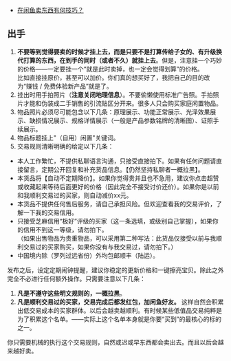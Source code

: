 - [在闲鱼卖东西有何技巧？](https://www.zhihu.com/question/277637098/answer/1484684387)
  

## 出手

1.  **不要等到觉得要卖的时候才挂上去，而是只要不是打算传给子女的、有升级换代打算的东西，在到手的同时（或者不久）就挂上去**。但是，注意挂一个巧妙的价格——一定要挂一个“就是此时卖掉，也一定会觉得划算”的价格。  
    比如直接挂原价，甚至可以加价。你们真的想买好了，我把自己的目的改为“赚钱 / 免费体验新产品”就是了。
2.  挂出时用手拍照片（**注意关闭地理信息**）。不要偷懒使用标准广告照。手拍照片才能和伪装成二手销售的引流贴区分开来。很多人只会购买家庭闲置物品。
3.  物品照片必须尽可能包含以下几条：原理展示、功能正常展示、光泽效果展示、缺损情况展示、规格详情展示（一般是产品参数铭牌的清晰图）、证照手续展示。
4.  物品标题挂上"（自用）闲置"关键词。
5.  交易规则清晰明确的给定以下几条：

-   本人工作繁忙，不提供私聊语言沟通，只接受直接拍下。如果有任何问题请直接留言，定期公开回复和补充货品信息。【仍然坚持私聊者一概拉黑】。
-   本货品将【自动不定期降价】。如果你觉得贵并且也不急用，建议你点击超赞或收藏起来等待后面更好的价格（因此完全不接受讨价还价）。如果你是以前和我顺利交易过的买家，则自动减价xx元。
-   本货品不提供任何售后服务，请自己承担风险。但欢迎查看我的交易评价，了解一下我的交易信用。
-   只接受芝麻信用“极好”评级的买家（这一条选填，或级别自己掌握），如果你的信用不到这一等级，请勿拍下。  
    （如果出售物品为贵重物品，可以采用第二种写法：此货品仅接受以前与我顺利交易过的买家购买，如果你没有与我交易过，请勿拍下。）
-   中国境内除（罗列过远省份）外均包邮顺丰（陆运）。

发布之后，设定定期闹钟提醒，建议你稳定的更新价格和一键擦亮宝贝。除此之外完全不必进行任何额外操作。只需要注意以下几条：

1.  **凡是不遵守这些明文规则的，一概拉黑**。
2.  **凡是顺利交易过的买家，交易完成后都发红包，加闲鱼好友。** 这样自然会积累出低交易成本的买家群体。以后会越卖越顺利。有时候某些低值品交易纯粹是为了积累这个名单。——实际上这个名单本身就是你要“买到”的最核心的标的之一。

你只需要机械的执行这个交易规则，自然或迟或早东西都会卖出去。而且以后会越来越好卖。